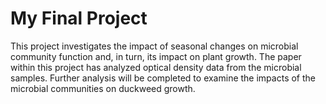 # My Final Project

This project investigates the impact of seasonal changes on microbial community function and, in turn, its impact on plant growth. The paper within this project has analyzed optical density data from the microbial samples. Further analysis will be completed to examine the impacts of the microbial communities on duckweed growth. 